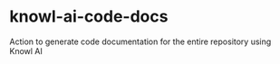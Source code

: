 # knowl-ai-code-docs
Action to generate code documentation for the entire repository using Knowl AI
